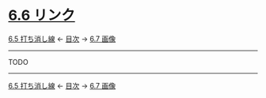 # [6.6 リンク](https://higuma.github.io/github-flabored-markdown/#links)

[6.5 打ち消し線](strikethrough-extension.md)
← [目次](index.md) →
[6.7 画像](images.md)

------------------------------------------------------------------------

TODO

------------------------------------------------------------------------

[6.5 打ち消し線](strikethrough-extension.md)
← [目次](index.md) →
[6.7 画像](images.md)
